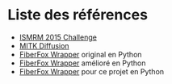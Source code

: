 # Liste des références

- [ISMRM 2015 Challenge](http://www.tractometer.org/ismrm_2015_challenge/)
- [MITK Diffusion](https://github.com/MIC-DKFZ/MITK-Diffusion/)
- [FiberFox Wrapper](https://github.com/PennBBL/fiberfox-wrapper) original en Python
- [FiberFox Wrapper](https://github.com/dPys/fiberfox-wrapper) amélioré en Python
- [FiberFox Wrapper](https://github.com/benoit-dubreuil/fiberfox-wrapper) pour ce projet en Python
